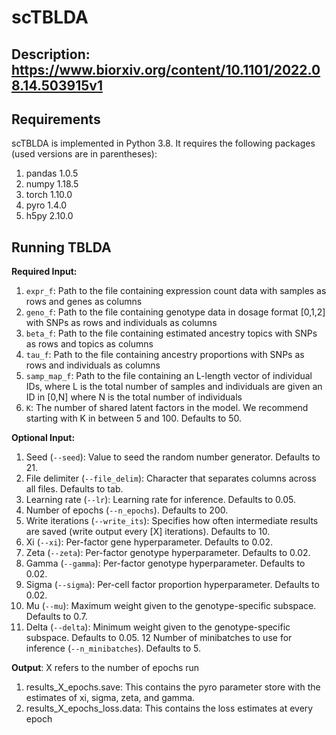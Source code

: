 # scTBLDA

## Description: https://www.biorxiv.org/content/10.1101/2022.08.14.503915v1

## Requirements

scTBLDA is implemented in Python 3.8. It requires the following packages (used versions are in parentheses):

1. pandas 1.0.5
2. numpy 1.18.5
3. torch 1.10.0
4. pyro 1.4.0
5. h5py 2.10.0

## Running TBLDA

**Required Input:**

1. `expr_f`: Path to the file containing expression count data with samples as rows and genes as columns
2. `geno_f`: Path to the file containing genotype data in dosage format [0,1,2] with SNPs as rows and individuals as columns
3. `beta_f`: Path to the file containing estimated ancestry topics with SNPs as rows and topics as columns
4. `tau_f`: Path to the file containing ancestry proportions with SNPs as rows and individuals as columns
5. `samp_map_f`: Path to the file containing an L-length vector of individual IDs, where L is the total number of samples and individuals are given an ID in [0,N] where N is the total number of individuals
6. `K`: The number of shared latent factors in the model. We recommend starting with K in between 5 and 100. Defaults to 50.

**Optional Input:**

1. Seed (`--seed`): Value to seed the random number generator. Defaults to 21.
2. File delimiter (`--file_delim`): Character that separates columns across all files. Defaults to tab.
3. Learning rate (`--lr`): Learning rate for inference. Defaults to 0.05.
4. Number of epochs (`--n_epochs`). Defaults to 200.
5. Write iterations (`--write_its`): Specifies how often intermediate results are saved (write output every [X] iterations). Defaults to 10.
6. Xi (`--xi`): Per-factor gene hyperparameter. Defaults to 0.02.
7. Zeta (`--zeta`): Per-factor genotype hyperparameter. Defaults to 0.02.
8. Gamma (`--gamma`): Per-factor genotype hyperparameter. Defaults to 0.02.
9. Sigma (`--sigma`): Per-cell factor proportion hyperparameter. Defaults to 0.02.
10. Mu (`--mu`): Maximum weight given to the genotype-specific subspace. Defaults to 0.7.
11. Delta (`--delta`): Minimum weight given to the genotype-specific subspace. Defaults to 0.05.
12 Number of minibatches to use for inference (`--n_minibatches`). Defaults to 5.

  **Output**: X refers to the number of epochs run
  
  1. results_X_epochs.save: This contains the pyro parameter store with the estimates of xi, sigma, zeta, and gamma.
  2. results_X_epochs_loss.data: This contains the loss estimates at every epoch
